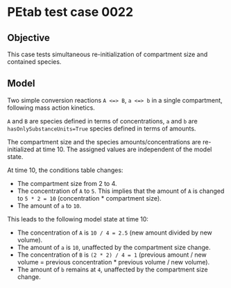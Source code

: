 # PEtab test case 0022

## Objective

This case tests simultaneous re-initialization of compartment size and
contained species.

## Model

Two simple conversion reactions `A <=> B`, `a <=> b` in a single compartment,
following mass action kinetics.

`A` and `B` are species defined in terms of concentrations, `a` and `b` are
`hasOnlySubstanceUnits=True` species defined in terms of amounts.

The compartment size and the species amounts/concentrations are re-initialized
at time 10. The assigned values are independent of the model state.

At time 10, the conditions table changes:
* The compartment size from 2 to 4.
* The concentration of `A` to `5`. This implies that the amount of
  `A` is changed to `5 * 2 = 10` (concentration * compartment size).
* The amount of `a` to `10`.

This leads to the following model state at time 10:
* The concentration of `A` is `10 / 4 = 2.5`
  (new amount divided by new volume).
* The amount of `a` is `10`, unaffected by the compartment size change.
* The concentration of `B` is `(2 * 2) / 4 = 1`
  (previous amount / new volume
  = previous concentration * previous volume / new volume).
* The amount of `b` remains at `4`, unaffected by the compartment size change.
